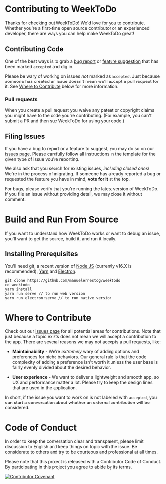 # Contributing to WeekToDo

Thanks for checking out WeekToDo! We'd love for you to contribute. Whether you're a first-time open source contributor or an experienced developer, there are ways you can help make WeekToDo great!

## Contributing Code

One of the best ways is to grab a [bug report](https://github.com/manuelernestog/weektodo/issues?q=is%3Aopen+is%3Aissue+label%3Abug) or [feature suggestion](https://github.com/manuelernestog/weektodo/issues?q=is%3Aissue+is%3Aopen+label%3Afeature) that has been marked `accepted` and dig in.

Please be wary of working on issues *not* marked as `accepted`. Just because someone has created an issue doesn't mean we'll accept a pull request for it. See [Where to Contribute](#where-to-contribute) below for more information.

### Pull requests

When you create a pull request you waive any patent or copyright claims you might have to the code you're contributing. (For example, you can't submit a PR and then sue WeekToDo for using your code.)

## Filing Issues

If you have a bug to report or a feature to suggest, you may do so on our [issues page](https://github.com/manuelernestog/weektodo/issues). Please carefully follow all instructions in the template for the given type of issue you're reporting.

We also ask that you search for existing issues, *including closed ones!* We're in the process of migrating. If someone has already reported a bug or
requested the feature you have in mind,  **vote for it** at the top.

For bugs, please verify that you're running the latest version of WeekToDo. If you file an issue without providing detail, we may close it without comment.

# Build and Run From Source

If you want to understand how WeekToDo works or want to debug an issue, you'll want to get the source, build it, and run it locally.

## Installing Prerequisites

You'll need git, a recent version of [Node.JS](https://nodejs.org/en/) (currently v16.X is recommended), [Yarn](https://yarnpkg.com/) and [Electron](https://www.electronjs.org/).

```
git clone https://github.com/manuelernestog/weektodo
cd weektodo
yarn install
yarn run serve // to run web version
yarn run electron:serve // to run native version
```

# Where to Contribute

Check out our [issues page](https://github.com/manuelernestog/weektodo/issues) for all potential areas for contributions. Note that just because a topic exists does not mean we will accept a contribution to the app. There are several reasons we may not accepts a pull requests, like:

- **Maintainability** - We're _extremely_ wary of adding options and preferences for niche behaviors. Our general rule is that the code complexity of adding a preference isn't worth it unless the user base is fairly evenly divided about the desired behavior.

- **User experience** - We want to deliver a lightweight and smooth app, so UX and performance matter a lot. Please try to keep the design lines that are used in the application.

In short, if the issue you want to work on is not labelled with `accepted`, you can start a conversation about whether an external contribution will be considered.

# Code of Conduct

In order to keep the conversation clear and transparent, please limit discussion to English and keep things on topic with the issue. Be considerate to others and try to be courteous and professional at all times.

Please note that this project is released with a Contributor Code of Conduct. By participating in this project you agree to abide by its terms.

[![Contributor Covenant](https://img.shields.io/badge/Contributor%20Covenant-v2.0%20adopted-ff69b4.svg)](code_of_conduct.md)
